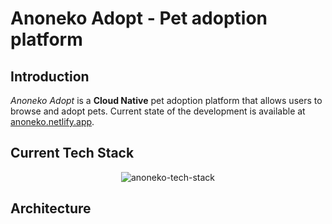 # Anoneko Adopt - Pet adoption platform

## Introduction
_Anoneko Adopt_ is a **Cloud Native** pet adoption platform that allows users to browse and adopt pets. Current state of
the development is available at [anoneko.netlify.app](https://anoneko.netlify.app).

## Current Tech Stack
<p align="center">
  <img src="assets/anoneko-tech-stack.png" alt="anoneko-tech-stack">
</p>

## Architecture
